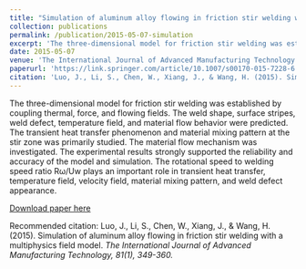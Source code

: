 ```yaml
---
title: "Simulation of aluminum alloy flowing in friction stir welding with a multiphysics field model"
collection: publications
permalink: /publication/2015-05-07-simulation
excerpt: 'The three-dimensional model for friction stir welding was established by coupling thermal, force, and flowing fields. The weld shape, surface stripes, weld defect, temperature field, and material flow behavior were predicted. The transient heat transfer phenomenon and material mixing pattern at the stir zone was primarily studied. The material flow mechanism was investigated. The experimental results strongly supported the reliability and accuracy of the model and simulation. The rotational speed to welding speed ratio Rω/Uw plays an important role in transient heat transfer, temperature field, velocity field, material mixing pattern, and weld defect appearance.'
date: 2015-05-07
venue: 'The International Journal of Advanced Manufacturing Technology '
paperurl: 'https://link.springer.com/article/10.1007/s00170-015-7228-6'
citation: 'Luo, J., Li, S., Chen, W., Xiang, J., & Wang, H. (2015). Simulation of aluminum alloy flowing in friction stir welding with a multiphysics field model. <i>The International Journal of Advanced Manufacturing Technology<i>, 81(1), 349-360.'
---
```

The three-dimensional model for friction stir welding was established by coupling thermal, force, and flowing fields. The weld shape, surface stripes, weld defect, temperature field, and material flow behavior were predicted. The transient heat transfer phenomenon and material mixing pattern at the stir zone was primarily studied. The material flow mechanism was investigated. The experimental results strongly supported the reliability and accuracy of the model and simulation. The rotational speed to welding speed ratio Rω/Uw plays an important role in transient heat transfer, temperature field, velocity field, material mixing pattern, and weld defect appearance.

[Download paper here](http://academicpages.github.io/files/Luo2015_Article_SimulationOfAluminumAlloyFlowi.pdf)

Recommended citation: Luo, J., Li, S., Chen, W., Xiang, J., & Wang, H. (2015). Simulation of aluminum alloy flowing in friction stir welding with a multiphysics field model. <i>The International Journal of Advanced Manufacturing Technology<i>, 81(1), 349-360.
